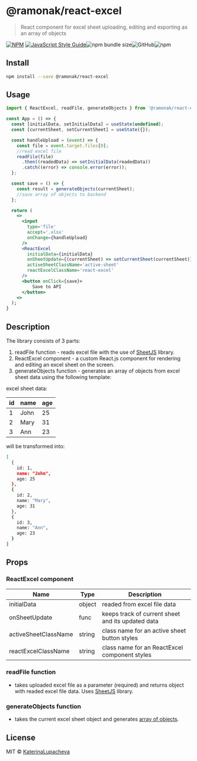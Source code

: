 # @ramonak/react-excel

> React component for excel sheet uploading, editing and exporting as an array of objects

[![NPM](https://img.shields.io/npm/v/@ramonak/react-excel.svg)](https://www.npmjs.com/package/@ramonak/react-excel) [![JavaScript Style Guide](https://img.shields.io/badge/code_style-standard-brightgreen.svg)](https://standardjs.com)![npm bundle size](https://img.shields.io/bundlephobia/min/@ramonak/react-excel)![GitHub](https://img.shields.io/github/license/katerinalupacheva/react-excel)![npm](https://img.shields.io/npm/dw/@ramonak/react-excel)

## Install

```bash
npm install --save @ramonak/react-excel
```

## Usage

```jsx
import { ReactExcel, readFile, generateObjects } from '@ramonak/react-excel';

const App = () => {
  const [initialData, setInitialData] = useState(undefined);
  const [currentSheet, setCurrentSheet] = useState({});

  const handleUpload = (event) => {
    const file = event.target.files[0];
    //read excel file
    readFile(file)
      .then((readedData) => setInitialData(readedData))
      .catch((error) => console.error(error));
  };

  const save = () => {
    const result = generateObjects(currentSheet);
    //save array of objects to backend
  };

  return (
    <>
      <input
        type='file'
        accept='.xlsx'
        onChange={handleUpload}
      />
      <ReactExcel
        initialData={initialData}
        onSheetUpdate={(currentSheet) => setCurrentSheet(currentSheet)}
        activeSheetClassName='active-sheet'
        reactExcelClassName='react-excel'
      />
      <button onClick={save}>
          Save to API
      </button>
    <>
  );
}
```

## Description

The library consists of 3 parts:

1. readFile function - reads excel file with the use of [SheetJS](https://github.com/sheetjs/sheetjs) library.
2. ReactExcel component - a custom React.js component for rendering and editing an excel sheet on the screen.
3. generateObjects function - generates an array of objects from excel sheet data using the following template:

excel sheet data:

| id | name | age |
|---|---|---|
|1| John | 25|
|2| Mary | 31 |
|3| Ann | 23 |

will be transformed into:

```bash
[
  {
    id: 1,
    name: "John",
    age: 25
  },
  {
    id: 2,
    name: "Mary",
    age: 31
  },
  {
    id: 3,
    name: "Ann",
    age: 23
  }
]
```

## Props

### ReactExcel component

| Name | Type | Description |
| ---- | ---- | ----------- |
| initialData | object | readed from excel file data |
| onSheetUpdate | func | keeps track of current sheet and its updated data |
| activeSheetClassName | string | class name for an active sheet button styles |
| reactExcelClassName | string | class name for an ReactExcel component styles |

### readFile function

- takes uploaded excel file as a parameter (required) and returns object with readed excel file data. Uses [SheetJS](https://github.com/sheetjs/sheetjs) library.

### generateObjects function

- takes the current excel sheet object and generates [array of objects](#description).

## License

MIT © [KaterinaLupacheva](https://github.com/KaterinaLupacheva)
